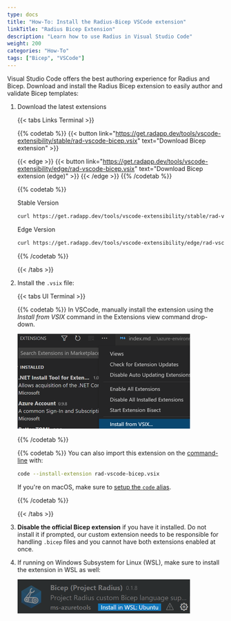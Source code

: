 ```yaml
---
type: docs
title: "How-To: Install the Radius-Bicep VSCode extension"
linkTitle: "Radius Bicep Extension"
description: "Learn how to use Radius in Visual Studio Code"
weight: 200
categories: "How-To"
tags: ["Bicep", "VSCode"]
---
```


Visual Studio Code offers the best authoring experience for Radius and Bicep. Download and install the Radius Bicep extension to easily author and validate Bicep templates:

1. Download the latest extensions

   {{< tabs Links Terminal >}}

   {{% codetab %}}
   {{< button link="https://get.radapp.dev/tools/vscode-extensibility/stable/rad-vscode-bicep.vsix" text="Download Bicep extension" >}}

   {{< edge >}}
   {{< button link="https://get.radapp.dev/tools/vscode-extensibility/edge/rad-vscode-bicep.vsix" text="Download Bicep extension (edge)" >}}
   {{< /edge >}}
   {{% /codetab %}}

   {{% codetab %}}

   Stable Version

   ```bash
   curl https://get.radapp.dev/tools/vscode-extensibility/stable/rad-vscode-bicep.vsix --output rad-vscode-bicep.vsix
   ```

   Edge Version

   ```bash
   curl https://get.radapp.dev/tools/vscode-extensibility/edge/rad-vscode-bicep.vsix --output rad-vscode-bicep.vsix
   ```

   {{% /codetab %}}

   {{< /tabs >}}

2. Install the `.vsix` file:

   {{< tabs UI Terminal >}}

   {{% codetab %}}
   In VSCode, manually install the extension using the *Install from VSIX* command in the Extensions view command drop-down.

   <img src="./vsix-install.png" alt="Screenshot of installing a vsix extension" width=400>

   {{% /codetab %}}

   {{% codetab %}}
   You can also import this extension on the [command-line](https://code.visualstudio.com/docs/editor/extension-gallery#_install-from-a-vsix) with:

   ```bash
   code --install-extension rad-vscode-bicep.vsix
   ```

   If you're on macOS, make sure to [setup the `code` alias](https://code.visualstudio.com/docs/setup/mac#_launching-from-the-command-line).

   {{% /codetab %}}

   {{< /tabs >}}

3. **Disable the official Bicep extension** if you have it installed. Do not install it if prompted, our custom extension needs to be responsible for handling `.bicep` files and you cannot have both extensions enabled at once.

4. If running on Windows Subsystem for Linux (WSL), make sure to install the extension in WSL as well:

   <img src="./wsl-extension.png" alt="Screenshot of installing a vsix extension in WSL" width=400>
